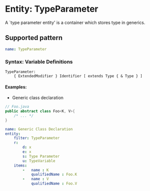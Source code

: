 # Entity: TypeParameter

A `type parameter entity' is a container which stores type in generics.

## Supported pattern

```yaml
name: TypeParameter
```

### Syntax: Variable Definitions

```text
TypeParameter:
    { ExtendedModifier } Identifier [ extends Type { & Type } ]
```

#### Examples:

* Generic class declaration 

```java
// Foo.java
public abstract class Foo<K, V>{
    /* ... */
}
```

```yaml
name: Generic Class Declaration 
entity:
    filter: TypeParameter
    r:
        d: x
        e: x
        s: Type Parameter
        u: TypeVariable
    items:
        -   name : K
            qualifiedName : Foo.K
        -   name : V
            qualifiedName : Foo.V
```
